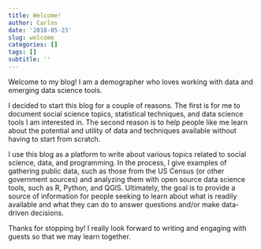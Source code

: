 ```yaml
---
title: Welcome!
author: Carlos
date: '2018-05-23'
slug: welcome
categories: []
tags: []
subtitle: ''
---
```


Welcome to my blog! I am a demographer who loves working with data and emerging data science tools. 

I decided to start this blog for a couple of reasons. The first is for me to document social science topics, statistical techniques, and data science tools I am interested in. The second reason is to help people like me learn about the potential and utility of data and techniques available without having to start from scratch. 

I use this blog as a platform to write about various topics related to social science, data, and programming. In the process, I give examples of gathering public data, such as those from the US Census (or other government sources) and analyzing them with open source data science tools, such as R, Python, and QGIS. Ultimately, the goal is to provide a source of information for people seeking to learn about what is readily available and what they can do to answer questions and/or make data-driven decisions. 

Thanks for stopping by! I really look forward to writing and engaging with guests so that we may learn together. 